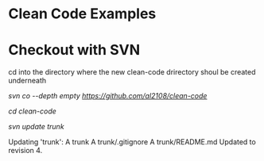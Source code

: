 # Clean Code Examples

# Checkout with SVN
cd into the directory where the new clean-code drirectory shoul be created underneath

*svn co --depth empty https://github.com/al2108/clean-code*

*cd clean-code*

*svn update trunk*

Updating 'trunk':
A    trunk
A    trunk/.gitignore
A    trunk/README.md
Updated to revision 4.
